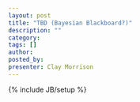 ```yaml
---
layout: post
title: "TBD (Bayesian Blackboard?)"
description: ""
category: 
tags: []
author: 
posted_by: 
presenter: Clay Morrison
---
```

{% include JB/setup %}
